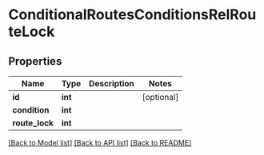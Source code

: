 # ConditionalRoutesConditionsRelRouteLock

## Properties
Name | Type | Description | Notes
------------ | ------------- | ------------- | -------------
**id** | **int** |  | [optional] 
**condition** | **int** |  | 
**route_lock** | **int** |  | 

[[Back to Model list]](../README.md#documentation-for-models) [[Back to API list]](../README.md#documentation-for-api-endpoints) [[Back to README]](../README.md)


